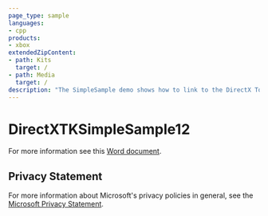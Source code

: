 ```yaml
---
page_type: sample
languages:
- cpp
products:
- xbox
extendedZipContent:
- path: Kits
  target: /
- path: Media
  target: /
description: "The SimpleSample demo shows how to link to the DirectX Tool Kit for DirectX 12 library and demonstrates the use of several components on Xbox One."
---
```


# DirectXTKSimpleSample12

For more information see this [Word document](https://github.com/microsoft/Xbox-ATG-Samples/blob/master/XDKSamples/IntroGraphics/DirectXTKSimpleSample12/Readme.docx).

## Privacy Statement

For more information about Microsoft's privacy policies in general, see the [Microsoft Privacy Statement](https://privacy.microsoft.com/en-us/privacystatement/).
